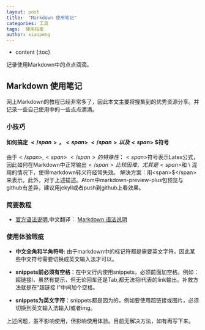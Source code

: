 ```yaml
---
layout: post
title:  "Markdown 使用笔记"
categories: 工具
tags:  使用指南
author: xiaopeng
---
```


* content
{:toc}

记录使用Markdown中的点点滴滴。




## Markdown 使用笔记
网上Markdown的教程已经非常多了，因此本文主要将搜集到的优秀资源分享。并记录一些自己使用中的一些点点滴滴。

### 小技巧

#### 如何搞定 <span>$</span>， <span> \ </span>以及 <span>$ </span> <span>$</span>符号

由于<span>$</span>,  <span> \ </span>的特殊性：<span>$</span>符号表示Latex公式，因此如何在Markdown中正常输出<span>$</span>比较困难，尤其是<span>$</span>和<span> \ </span>混用的情况下，使得markdown转义符经常失效。 解决方案：用\<span>$\</span>来表示。此外，对于上述描述。Atom中markdown-preview-plus包预览与github有差异，建议用jekyll或者push到github上看效果。



### 简要教程

- [官方语法说明](https://daringfireball.net/projects/markdown/syntax),中文翻译： [Markdown 语法说明](http://wowubuntu.com/markdown/)



### 使用体验瑕疵

- __中文全角和半角符号__: 由于markdown中的标记符都是需要英文字符，因此某些中文符号需要切换成英文输入法才可以。
- __snippets前必须有空格__：在中文行内使用snippets，必须前面加空格。例如：超链接l，虽然有提示，但无论回车还是Tab,都无法将l代表的link输出。补救方法就是在“超链接 l”中间加个空格。

- __snippets为英文字符__：snippets都是因为的，例如要使用超链接或图片，必须切换到英文输入法输入l或者img。

上述问题，虽不影响使用，但影响使用体验。目前无解决方法，如有再写下来。
